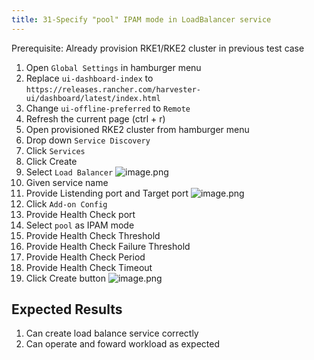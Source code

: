 ```yaml
---
title: 31-Specify "pool" IPAM mode in LoadBalancer service
---
```

Prerequisite: 
Already provision RKE1/RKE2 cluster in previous test case

1. Open `Global Settings` in hamburger menu
2. Replace `ui-dashboard-index` to `https://releases.rancher.com/harvester-ui/dashboard/latest/index.html`
3. Change `ui-offline-preferred` to `Remote`
4. Refresh the current page (ctrl + r)
5. Open provisioned RKE2 cluster from hamburger menu
6. Drop down `Service Discovery`
7. Click `Services`
8. Click Create 
9. Select `Load Balancer`
![image.png](https://images.zenhubusercontent.com/61519853321ea20d65443929/f628094c-a195-4f99-9fb7-858d759dc019)
10. Given service name
11. Provide Listending port and Target port
![image.png](https://images.zenhubusercontent.com/61519853321ea20d65443929/2c20c759-4769-438b-94ad-5b995ba66873)
12. Click `Add-on Config`
13. Provide Health Check port
14. Select `pool` as IPAM mode
15. Provide Health Check Threshold
16. Provide Health Check Failure Threshold
17. Provide Health Check Period
18. Provide Health Check Timeout
19. Click Create button
![image.png](https://images.zenhubusercontent.com/61519853321ea20d65443929/a8d11df6-cc76-4897-8310-def670682775)

## Expected Results
1. Can create load balance service correctly
2. Can operate and foward workload as expected
